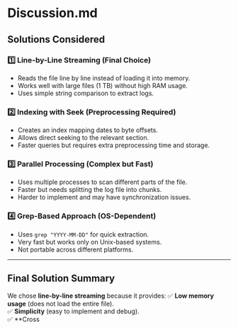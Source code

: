 # Discussion.md

## Solutions Considered

### 1️⃣ Line-by-Line Streaming (Final Choice)
- Reads the file line by line instead of loading it into memory.
- Works well with large files (1 TB) without high RAM usage.
- Uses simple string comparison to extract logs.

### 2️⃣ Indexing with Seek (Preprocessing Required)
- Creates an index mapping dates to byte offsets.
- Allows direct seeking to the relevant section.
- Faster queries but requires extra preprocessing time and storage.

### 3️⃣ Parallel Processing (Complex but Fast)
- Uses multiple processes to scan different parts of the file.
- Faster but needs splitting the log file into chunks.
- Harder to implement and may have synchronization issues.

### 4️⃣ Grep-Based Approach (OS-Dependent)
- Uses `grep "YYYY-MM-DD"` for quick extraction.
- Very fast but works only on Unix-based systems.
- Not portable across different platforms.

---

## **Final Solution Summary**
We chose **line-by-line streaming** because it provides:
✅ **Low memory usage** (does not load the entire file).  
✅ **Simplicity** (easy to implement and debug).  
✅ **Cross
